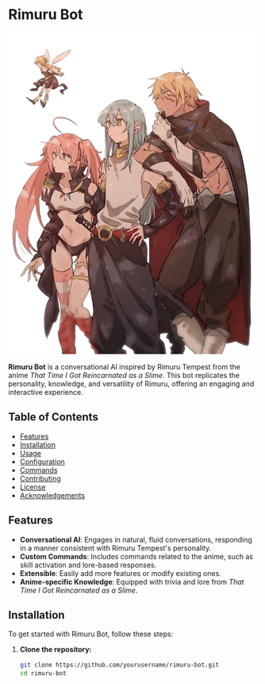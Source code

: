 # Rimuru Bot

![Rimuru Tempest](assets/rimuru_header-bg.png)   <!-- Optional: Add a banner or logo image -->

**Rimuru Bot** is a conversational AI inspired by Rimuru Tempest from the anime *That Time I Got Reincarnated as a Slime*. This bot replicates the personality, knowledge, and versatility of Rimuru, offering an engaging and interactive experience.

## Table of Contents

- [Features](#features)
- [Installation](#installation)
- [Usage](#usage)
- [Configuration](#configuration)
- [Commands](#commands)
- [Contributing](#contributing)
- [License](#license)
- [Acknowledgements](#acknowledgements)

## Features

- **Conversational AI**: Engages in natural, fluid conversations, responding in a manner consistent with Rimuru Tempest's personality.
- **Custom Commands**: Includes commands related to the anime, such as skill activation and lore-based responses.
- **Extensible**: Easily add more features or modify existing ones.
- **Anime-specific Knowledge**: Equipped with trivia and lore from *That Time I Got Reincarnated as a Slime*.

## Installation

To get started with Rimuru Bot, follow these steps:

1. **Clone the repository:**

   ```bash
   git clone https://github.com/yourusername/rimuru-bot.git
   cd rimuru-bot
